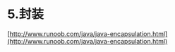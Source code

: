 # 5.封装

[http://www.runoob.com/java/java-encapsulation.html](http://www.runoob.com/java/java-encapsulation.html)
